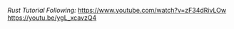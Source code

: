 _Rust Tutorial Following:_
https://www.youtube.com/watch?v=zF34dRivLOw
https://youtu.be/ygL_xcavzQ4
